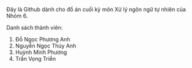 Đây là Github dành cho đồ án cuối kỳ môn Xử lý ngôn ngữ tự nhiên của Nhóm 6.

Danh sách thành viên: 
1. Đỗ Ngọc Phương Anh
2. Nguyễn Ngọc Thúy Anh
3. Huỳnh Minh Phương
4. Trần Vọng Triển
